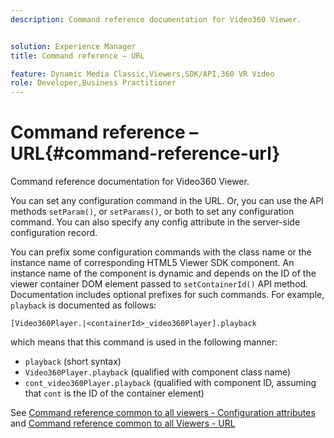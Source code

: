 ```yaml
---
description: Command reference documentation for Video360 Viewer.


solution: Experience Manager
title: Command reference – URL

feature: Dynamic Media Classic,Viewers,SDK/API,360 VR Video
role: Developer,Business Practitioner
---
```


# Command reference – URL{#command-reference-url}

Command reference documentation for Video360 Viewer.

You can set any configuration command in the URL. Or, you can use the API methods `setParam()`, or `setParams()`, or both to set any configuration command. You can also specify any config attribute in the server-side configuration record.

You can prefix some configuration commands with the class name or the instance name of corresponding HTML5 Viewer SDK component. An instance name of the component is dynamic and depends on the ID of the viewer container DOM element passed to `setContainerId()` API method. Documentation includes optional prefixes for such commands. For example, `playback` is documented as follows:

```
[Video360Player.|<containerId>_video360Player].playback
```

which means that this command is used in the following manner:

* `playback` (short syntax) 
* `Video360Player.playback` (qualified with component class name) 
* `cont_video360Player.playback` (qualified with component ID, assuming that `cont` is the ID of the container element)

See [Command reference common to all viewers - Configuration attributes](../../../r-html5-viewer-20-cmdref-configattrib/r-html5-viewer-20-cmdref-configattrib.md#concept-850e0f2c49b949deb7cfbfd330d329bd) and [Command reference common to all Viewers - URL](../../../c-html5-viewer-20-cmdref-url/c-html5-viewer-20-cmdref-url.md#concept-9b337f349b7b406b8c33c7ee96b3e226) 
